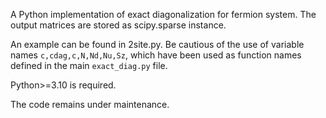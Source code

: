 A Python implementation of exact diagonalization for fermion system. The output matrices are stored as scipy.sparse instance.

An example can be found in 2site.py. Be cautious of the use of variable names ```c,cdag,c,N,Nd,Nu,Sz```, which have been used as function names defined in the main ```exact_diag.py``` file.

Python>=3.10 is required.

The code remains under maintenance.
